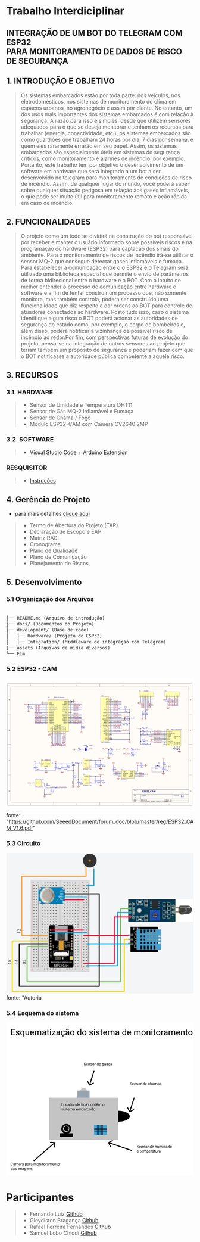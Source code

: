 # Trabalho Interdiciplinar
## INTEGRAÇÃO DE UM BOT DO TELEGRAM COM ESP32 <br> PARA MONITORAMENTO DE DADOS DE RISCO DE SEGURANÇA

## 1. INTRODUÇÃO E OBJETIVO
> Os sistemas embarcados estão por toda parte: nos veículos, nos eletrodomésticos,
nos sistemas de monitoramento do clima em espaços urbanos, no agronegócio e
assim por diante. No entanto, um dos usos mais importantes dos sistemas
embarcados é com relação à segurança.
A razão para isso é simples: desde que utilizem sensores adequados para o que se
deseja monitorar e tenham os recursos para trabalhar (energia, conectividade, etc.),
os sistemas embarcados são como guardiões que trabalham 24 horas por dia, 7 dias
por semana, e quem eles raramente errarão em seu papel.
Assim, os sistemas embarcados são especialmente úteis em sistemas de segurança
críticos, como monitoramento e alarmes de incêndio, por exemplo.
Portanto, este trabalho tem por objetivo o desenvolvimento de um software em
hardware que será integrado a um bot a ser desenvolvido no telegram para
monitoramento de condições de risco de incêndio.
Assim, de qualquer lugar do mundo, você poderá saber sobre qualquer situação
perigosa em relação aos gases inflamáveis, o que pode ser muito útil para
monitoramento remoto e ação rápida em caso de incêndio.

## 2. FUNCIONALIDADES

> O projeto como um todo se dividirá na construção do bot responsável por receber e
manter o usuário informado sobre possíveis riscos e na programação do hardware
(ESP32) para captação dos sinais do ambiente.
Para o monitoramento de riscos de incêndio irá-se utilizar o sensor MQ-2 que
consegue detectar gases inflamáveis e fumaça. Para estabelecer a comunicação
entre o o ESP32 e o Telegram será utilizado uma biblioteca especial que permite o
envio de parâmetros de forma bidirecional entre o hardware e o BOT.
Com o intuito de melhor entender o processo de comunicação entre hardware e
software e a fim de tentar construir um processo que, não somente monitora, mas
também controla, poderá ser construído uma funcionalidade que diz respeito a dar
ordens ao BOT para controle de atuadores conectados ao hardware.
Posto tudo isso, caso o sistema identifique algum risco o BOT poderá acionar as
autoridades de segurança do estado como, por exemplo, o corpo de bombeiros e,
além disso, poderá notificar a vizinhança de possível risco de incêndio ao redor.Por
fim, com perspectivas futuras de evolução do projeto, pensa-se na integração de
outros sensores ao projeto que teriam também um propósito de segurança e
poderiam fazer com que o BOT notificasse a autoridade pública competente a
aquele risco.

## 3. RECURSOS
### 3.1. HARDWARE
> - Sensor de Umidade e Temperatura DHT11
> - Sensor de Gás MQ-2 Inflamável e Fumaça
> - Sensor de Chama / Fogo
> - Módulo ESP32-CAM com Camera OV2640 2MP

### 3.2. SOFTWARE
> - [Visual Studio Code](https://code.visualstudio.com/) + [Arduino Extension](https://marketplace.visualstudio.com/items?itemName=vsciot-vscode.vscode-arduino)
### RESQUISITOR
> - [Instruções](development/Hardware/src/REQUIREMENTS.md)
## 4. Gerência de Projeto
* para mais detalhes [clique aqui](docs/)
> - Termo de Abertura do Projeto (TAP)
> - Declaração de Escopo e EAP
> - Matriz RACI
> - Cronograma
> - Plano de Qualidade
> - Plano de Comunicação
> - Planejamento de Riscos

## 5. Desenvolvimento


### 5.1 Organização dos Arquivos
```

├── README.md (Arquivo de introdução)
├── docs/ (Documentos do Projeto)
├── development/ (Base de code)
│   ├── Hardware/ (Projeto do ESP32)
│   ├── Integration/ (Middleware de integração com Telegram)
|── assets (Arquivos de mídia diversos)
└── Fim

```
### 5.2 ESP32 - CAM

![](./docs/images/ESP32-CAM.png)
fonte: "https://github.com/SeeedDocument/forum_doc/blob/master/reg/ESP32_CAM_V1.6.pdf"
### 5.3 Circuito

![](./docs/images/Circuito.png)
fonte: "Autoria

### 5.4 Esquema do sistema
![](./docs/images/Esquema.png)



# Participantes
> - Fernando Luiz [Github](https://github.com/feeluiz)
> - Gleydiston Bragança [Github](https://github.com/tombraganca)
> - Rafael Ferreira Fernandes [Github](https://github.com/Faeu680)
> - Samuel Lobo Chiodi [Github](https://github.com/LeumasLC)
